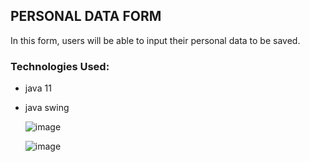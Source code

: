 
## PERSONAL DATA FORM

In this form, users will be able to input their personal data to be saved.

### Technologies Used:

* java 11
* java swing

  ![image](https://github.com/ismaelnv/Formulario/assets/103788750/7996fb30-fdca-46dd-92fe-10d8b0000ebf)


  ![image](https://github.com/ismaelnv/Formulario/assets/103788750/a685edc1-d6f7-4d1c-8e48-df19d251a9d6)

  

